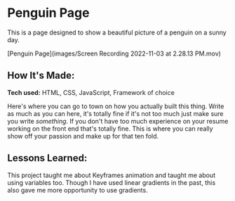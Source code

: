 # Penguin Page
This is a page designed to show a beautiful picture of a penguin on a sunny day.

[Penguin Page](images/Screen Recording 2022-11-03 at 2.28.13 PM.mov)

## How It's Made:

**Tech used:** HTML, CSS, JavaScript, Framework of choice

Here's where you can go to town on how you actually built this thing. Write as much as you can here, it's totally fine if it's not too much just make sure you write *something*. If you don't have too much experience on your resume working on the front end that's totally fine. This is where you can really show off your passion and make up for that ten fold.

## Lessons Learned:

This project taught me about Keyframes animation and taught me about using variables too. Though I have used linear gradients in the past, this also gave me more opportunity to use gradients. 


